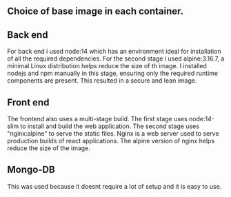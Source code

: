 Choice of base image in each container.
---------------------------------------


Back end
--------

For back end i used node:14 which has an environment ideal for installation of all the required dependencies. For the second stage i used alpine:3.16.7, a minimal Linux distribution helps reduce the size of th image. I installed nodejs and npm manually in this stage, ensuring only the required runtime components are present. This resulted in a secure and lean image.

Front end
---------
The frontend also uses a multi-stage build. The first stage uses node:14-slim to install and build the web application. The second stage uses "nginx:alpine" to serve the static files. Nginx is a web server used to serve production builds of react applications. The alpine version of nginx helps reduce the size of the image.

Mongo-DB
-----
This was used because it doesnt require a lot of setup and it is easy to use. 

